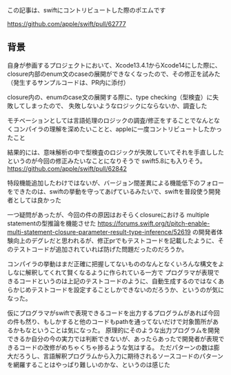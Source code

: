 この記事は、swiftにコントリビュートした際のポエムです

https://github.com/apple/swift/pull/62777

## 背景

自身が参画するプロジェクトにおいて、Xcode13.4.1からXcode14にした際に、closure内部のenum文のcaseの展開ができなくなったので、その修正を試みた
（発生するサンプルコードは、PR内に添付）

closure内の、enumのcase文の展開する際に、type checking（型検査）に失敗してしまったので、
失敗しないようなロジックにならないか、調査した

モチベーションとしては言語処理のロジックの調査/修正をすることでなんとなくコンパイラの理解を深めたいことと、appleに一度コントリビュートしたかったこと

結果的には、意味解析の中で型検査のロジックが失敗していてそれを手直ししたというのが今回の修正みたいなことになりそうで
swift5.8にも入りそう。 https://github.com/apple/swift/pull/62842

特段機能追加したわけではないが、バージョン間差異による機能低下のフォローをできたのは、swiftの挙動を守ってあげているみたいで、swiftを普段使う開発者としては良かった

一つ疑問があったが、今回の件の原因はおそらくclosureにおける multiple statementの型推論を機能させた https://forums.swift.org/t/pitch-enable-multi-statement-closure-parameter-result-type-inference/52619 の開発者体験向上のデグレだと思われるが、修正prでもテストコードを記載したように、そのテストコードが追加されていれば防げた問題だったのだろうか。

コンパイラの挙動はまだ正確に把握してないもののなんとなくいろんな構文をよしなに解釈してくれて賢くなるように作られている一方で
プログラマが表現できるコードというのは上記のテストコードのように、自動生成するのではなくあらかじめテストコードを設定することしかできないのだろうか、というのが気になった。

仮にプログラマがswiftで表現できるコードを出力するプログラムがあれば今回の件も然り、もしかすると他のコードもpathを通ってないだけで対象箇所があるかもなということは気になった。
原理的にそのような出力プログラムを開発できるか自分の今の実力では判断できないが、あったらあったで開発者が表現できるコードの改修がめちゃくちゃ捗るような気はする。
ただパターンの数は膨大だろうし、言語解釈プログラムから入力に期待されるソースコードのパターンを網羅することはやっぱり難しいのかな、というのは感じた
